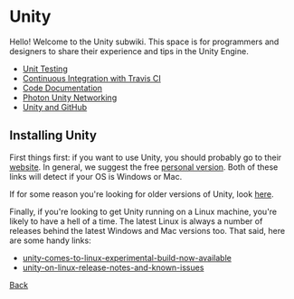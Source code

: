 # Unity

Hello! Welcome to the Unity subwiki. This space is for programmers and designers to share their experience and tips in the Unity Engine.

* [Unit Testing](unit-testing.md)
* [Continuous Integration with Travis CI](continuous-integration.md)
* [Code Documentation](documentation.md)
* [Photon Unity Networking](photon.md)
* [Unity and GitHub](github.md)

## Installing Unity

First things first: if you want to use Unity, you should probably go to their [website](https://unity3d.com/). In general, we suggest the free [personal version](https://store.unity.com/download?ref=personal). Both of these links will detect if your OS is Windows or Mac.

If for some reason you're looking for older versions of Unity, look [here](https://unity3d.com/get-unity/download/archive).

Finally, if you're looking to get Unity running on a Linux machine, you're likely to have a hell of a time. The latest Linux is always a number of releases behind the latest Windows and Mac versions too. That said, here are some handy links:

* [unity-comes-to-linux-experimental-build-now-available](https://blogs.unity3d.com/2015/08/26/unity-comes-to-linux-experimental-build-now-available/)
* [unity-on-linux-release-notes-and-known-issues](https://forum.unity3d.com/threads/unity-on-linux-release-notes-and-known-issues.350256/)

[Back](../README.md)
